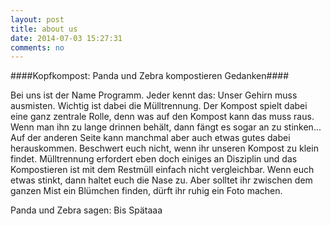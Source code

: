 ```yaml
---
layout: post
title: about us
date: 2014-07-03 15:27:31
comments: no
---
```


####Kopfkompost: Panda und Zebra kompostieren Gedanken####

Bei uns ist der Name Programm. Jeder kennt das: Unser Gehirn muss ausmisten. Wichtig ist dabei die Mülltrennung. Der Kompost spielt dabei eine ganz zentrale Rolle, denn was auf den Kompost kann das muss raus. Wenn man ihn zu lange drinnen behält, dann fängt es sogar an zu stinken...
Auf der anderen Seite kann manchmal aber auch etwas gutes dabei herauskommen.
Beschwert euch nicht, wenn ihr unseren Kompost zu klein findet. Mülltrennung erfordert eben doch einiges an Disziplin und das Kompostieren ist mit dem Restmüll einfach nicht vergleichbar. Wenn euch etwas stinkt, dann haltet euch die Nase zu. Aber solltet ihr zwischen dem ganzen Mist ein Blümchen finden, dürft ihr ruhig ein Foto machen.

Panda und Zebra sagen: Bis Spätaaa